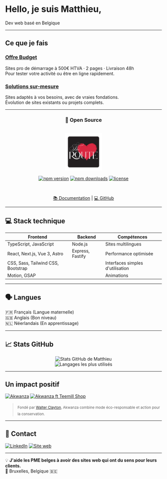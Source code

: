 # Hello, je suis Matthieu,

Dev web basé en Belgique

---

## Ce que je fais

### [Offre Budget](https://budget.matthieugravy.dev/)
Sites pro de démarrage à 500€ HTVA · 2 pages · Livraison 48h  
Pour tester votre activité ou être en ligne rapidement.

### [Solutions sur-mesure](https://www.matthieugravy.dev/)
Sites adaptés à vos besoins, avec de vraies fondations.  
Évolution de sites existants ou projets complets.

---

<div align="center">
  
### 🚀 Open Source

<br/>

<img src="https://github.com/matthieuGravy/love-on-the-route/blob/main/assets/love-on-the-route.png?raw=true" alt="Love On The Route logo" width="120" />

[![npm version](https://img.shields.io/npm/v/love-on-the-route?style=flat-square&logo=npm&label=version)](https://www.npmjs.com/package/love-on-the-route)
[![npm downloads](https://img.shields.io/npm/dm/love-on-the-route?style=flat-square&logo=npm)](https://www.npmjs.com/package/love-on-the-route)
[![license](https://img.shields.io/npm/l/love-on-the-route?style=flat-square)](https://github.com/matthieuGravy/love-on-the-route/blob/main/LICENSE)

  <br/>

[📚 Documentation](https://love-on-the-route.matthieugravy.dev/fr) | [💻 GitHub](https://github.com/matthieuGravy/love-on-the-route)

</div>


---

## 💻 Stack technique

| Frontend              | Backend           | Compétences                     |
|-----------------------|-------------------|---------------------------------|
| TypeScript, JavaScript | Node.js          | Sites multilingues              |
| React, Next.js, Vue 3, Astro | Express, Fastify | Performance optimisée           |
| CSS, Sass, Tailwind CSS, Bootstrap |        | Interfaces simples d'utilisation |
| Motion, GSAP         |                   | Animations                      |

---

## 🗣️ Langues
🇫🇷 Français (Langue maternelle) <br />
🇬🇧 Anglais (Bon niveau) <br />
🇳🇱 Néerlandais (En apprentissage)

---

## 📈 Stats GitHub

<p align="center">
  <img src="https://github-readme-stats.vercel.app/api?username=matthieuGravy&show_icons=true&theme=radical&count_private=true" alt="Stats GitHub de Matthieu" />
  <br/>
  <img src="https://github-readme-stats.vercel.app/api/top-langs/?username=matthieuGravy&layout=compact&theme=radical" alt="Langages les plus utilisés" />
</p>

---

## Un impact positif 

[![Akwanza](https://img.shields.io/badge/Soutien-Akwanza-4CAF50?style=flat-square&logo=leaf&logoColor=white)](https://www.akwanza.com/)
[![Akwanza ft Teemill Shop](https://img.shields.io/badge/Shop-Collection%20Akwanza-FF6B35?style=flat-square&logo=shopping-cart&logoColor=white)](https://akwanza.teemill.com/collection/paul-a-tribu)

> <sub>Fondé par [Walter Clayton](https://www.walterclayton.com/blog), Akwanza combine mode éco-responsable et action pour la conservation.</sub>

---

## 🤝 Contact

[![LinkedIn](https://img.shields.io/badge/-LinkedIn-0077B5?style=flat-square&logo=LinkedIn&logoColor=white)](https://www.linkedin.com/in/matthieugravy/)
[![Site web](https://img.shields.io/badge/-Site%20web-000000?style=flat-square&logo=vercel&logoColor=white)](https://matthieugravy.dev)

---

💡 **J'aide les PME belges à avoir des sites web qui ont du sens pour leurs clients.**  
📍 Bruxelles, Belgique 🇧🇪
